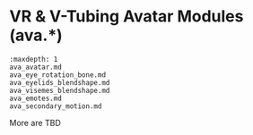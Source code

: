 # VR & V-Tubing Avatar Modules (ava.*)

```{toctree}
:maxdepth: 1
ava_avatar.md
ava_eye_rotation_bone.md
ava_eyelids_blendshape.md
ava_visemes_blendshape.md
ava_emotes.md
ava_secondary_motion.md
```

More are TBD
